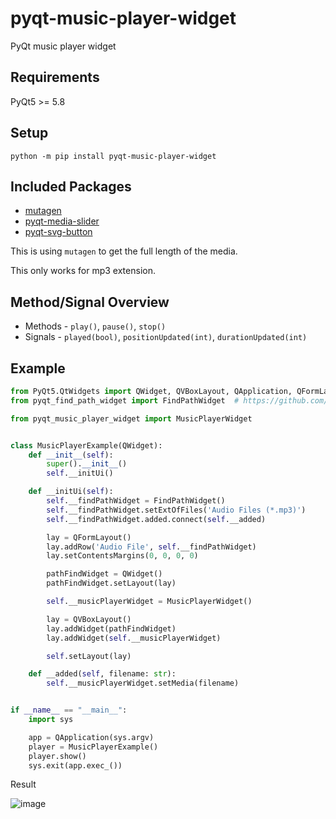 # pyqt-music-player-widget
PyQt music player widget

## Requirements
PyQt5 >= 5.8

## Setup
`python -m pip install pyqt-music-player-widget`

## Included Packages
* <a href="https://mutagen.readthedocs.io/en/latest/index.html">mutagen</a>
* <a href="https://github.com/yjg30737/pyqt-media-slider.git">pyqt-media-slider</a>
* <a href="https://github.com/yjg30737/pyqt-svg-button.git">pyqt-svg-button</a>

This is using `mutagen` to get the full length of the media.

This only works for mp3 extension.

## Method/Signal Overview
* Methods - `play()`, `pause()`, `stop()`
* Signals - `played(bool)`, `positionUpdated(int)`, `durationUpdated(int)`

## Example
```python
from PyQt5.QtWidgets import QWidget, QVBoxLayout, QApplication, QFormLayout
from pyqt_find_path_widget import FindPathWidget  # https://github.com/yjg30737/pyqt-find-path-widget.git

from pyqt_music_player_widget import MusicPlayerWidget


class MusicPlayerExample(QWidget):
    def __init__(self):
        super().__init__()
        self.__initUi()

    def __initUi(self):
        self.__findPathWidget = FindPathWidget()
        self.__findPathWidget.setExtOfFiles('Audio Files (*.mp3)')
        self.__findPathWidget.added.connect(self.__added)

        lay = QFormLayout()
        lay.addRow('Audio File', self.__findPathWidget)
        lay.setContentsMargins(0, 0, 0, 0)

        pathFindWidget = QWidget()
        pathFindWidget.setLayout(lay)

        self.__musicPlayerWidget = MusicPlayerWidget()

        lay = QVBoxLayout()
        lay.addWidget(pathFindWidget)
        lay.addWidget(self.__musicPlayerWidget)

        self.setLayout(lay)

    def __added(self, filename: str):
        self.__musicPlayerWidget.setMedia(filename)


if __name__ == "__main__":
    import sys

    app = QApplication(sys.argv)
    player = MusicPlayerExample()
    player.show()
    sys.exit(app.exec_())
```

Result

![image](https://user-images.githubusercontent.com/55078043/180103955-9e2012ce-33dc-4eca-9d28-446b1119404e.png)

